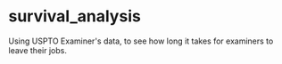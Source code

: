 # survival_analysis
Using USPTO Examiner's data, to see how long it takes for examiners to leave their jobs.
